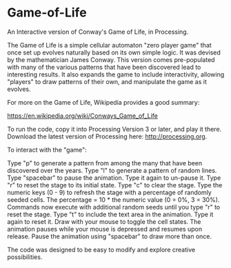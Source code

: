 # Game-of-Life
An Interactive version of Conway's Game of Life, in Processing.

The Game of Life is a simple cellular automaton "zero player game" that once set up evolves naturally based on its own simple logic.  It was devised by the mathematician James Conway.  This version comes pre-populated with many of the various patterns that have been discovered lead to interesting results.  It also expands the game to include interactivity, allowing "players" to draw patterns of their own, and manipulate the game as it evolves.

For more on the Game of Life, Wikipedia provides a good summary:

https://en.wikipedia.org/wiki/Conways_Game_of_Life

To run the code, copy it into Processing Version 3 or later, and play it there.  Download the latest version of Processing here: http://processing.org.

To interact with the "game":

Type "p" to generate a pattern from among the many that have been discovered over the years.
Type "l" to generate a pattern of random lines.
Type "spacebar" to pause the animation. Type it again to un-pause it.
Type "r" to reset the stage to its initial state.
Type "c" to clear the stage.
Type the numeric keys (0 - 9) to refresh the stage with a percentage of randomly seeded cells.  The percentage = 10 * the numeric value (0 = 0%, 3 = 30%).  Commands now execute with additional random seeds until you type "r" to reset the stage.
Type "t" to include the text area in the animation.  Type it again to reset it.
Draw with your mouse to toggle the cell states.  The animation pauses while your mouse is depressed and resumes upon release.  Pause the animation using "spacebar" to draw more than once.

The code was designed to be easy to modify and explore creative possibilities.
